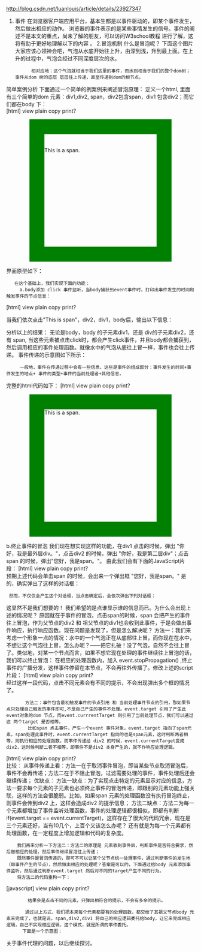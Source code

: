 http://blog.csdn.net/luanlouis/article/details/23927347

1. 事件
         在浏览器客户端应用平台，基本生都是以事件驱动的，即某个事件发生，然后做出相应的动作。
         浏览器的事件表示的是某些事情发生的信号。事件的阐述不是本文的重点，尚未了解的朋友，可以访问W3school教程 进行了解，这将有助于更好地理解以下的内容 。
2.冒泡机制
            什么是冒泡呢？
         下面这个图片大家应该心领神会吧，气泡从水底开始往上升，由深到浅，升到最上面。在上升的过程中，气泡会经过不同深度层次的水。
                        
             相对应地：这个气泡就相当于我们这里的事件，而水则相当于我们的整个dom树；事件从dom 树的底层 层层往上传递，直至传递到dom的根节点。
简单案例分析
下面通过一个简单的例案例来阐述冒泡原理：
        定义一个html, 里面有三个简单的dom 元素：div1,div2, span，div2包含span，div1 包含div2；而它们都在body 下：     
[html] view plain copy print?
<span style="font-family:Microsoft YaHei;font-size:10px;"><body id="body">  
    <div id="box1" class="box1">  
        <div id="box2" class="box2">  
            <span id="span">This is a span.</span>  
        </div>  
    </div>  
</body></span>  

界面原型如下：
                             
       在这个基础上，我们实现下面的功能：
         a.body添加 click 事件监听，当body捕获到event事件时，打印出事件发生的时间和 触发事件的节点信息：
[html] view plain copy print?
<script type="text/javascript">  
    window.onload = function() {  
        document.getElementById("body").addEventListener("click",eventHandler);  
    }  
    function eventHandler(event) {  
        console.log("时间："+new Date(event.timeStamp)+" 产生事件的节点：" + event.target.id +"  当前节点："+event.currentTarget.id);  
    }  
</script>  
 
当我们依次点击"This is span"，div2，div1，body后，输出以下信息：
           
分析以上的结果：
              无论是body，body 的子元素div1，还是 div的子元素div2，还有 span, 当这些元素被点击click时，都会产生click事件，并且body都会捕获到，然后调用相应的事件处理函数。就像水中的气泡从底往上冒一样，事件也会往上传递。
             事件传递的示意图如下所示：
           


         一般地，事件在传递过程中会有一些信息，这些是事件的组成部分：事件发生的时间+事件发生的地点+ 事件的类型+事件的当前处理者+其他信息，
       
      
完整的html代码如下：
[html] view plain copy print?
<span style="font-family:Microsoft YaHei;font-size:10px;"><!DOCTYPE html>  
<html>  
<head>  
<meta charset="UTF-8">  
<script type="text/javascript" src="js/jquery-1.11.0.js"></script>  
<title>Insert title here</title>  
<style type="text/css">  
.box1 {  
    border: green 40px solid;  
    width: 300px;  
    height: 300px;  
    margin: auto;  
}  
  
.box2 {  
    border: yellow 40px solid;  
    width: 220px;  
    height: 220px;  
    margin: auto;  
}  
  
span {  
    position: relative;  
    left: 50px;  
    top: 50px;  
    background-color: rgba(128, 128, 128, 0.22);  
}  
</style>  
  
<script type="text/javascript">  
    window.onload = function() {  
        document.getElementById("body").addEventListener("click",eventHandler);  
    }  
    function eventHandler(event) {  
        console.log("时间："+new Date(event.timeStamp)+" 产生事件的节点：" + event.target.id +"  当前节点："+event.currentTarget.id);  
    }  
</script>  
  
</head>  
<body id="body">  
    <div id="box1" class="box1">  
        <div id="box2" class="box2">  
            <span id="span">This is a span.</span>  
        </div>  
    </div>  
</body>  
</html></span>  

  b.终止事件的冒泡
    我们现在想实现这样的功能，在div1 点击的时候，弹出 "你好，我是最外层div。"，点击div2 的时候，弹出 "你好，我是第二层div"；点击span 的时候，弹出"您好，我是span。"。
    由此我们会有下面的JavaScript片段：
[html] view plain copy print?
<span style="font-family:Microsoft YaHei;font-size:10px;"><script type="text/javascript">  
    window.onload = function() {  
        document.getElementById("box1").addEventListener("click",function(event){  
            alert("您好，我是最外层div。");  
        });  
        document.getElementById("box2").addEventListener("click",function(event){  
            alert("您好，我是第二层div。");  
        });  
        document.getElementById("span").addEventListener("click",function(event){  
            alert("您好，我是span。");  
        });  
    }  
</script></span>  
     预期上述代码会单击span 的时候，会出来一个弹出框 "您好，我是span。" 是的，确实弹出了这样的对话框：
          
     然而，不仅仅会产生这个对话框，当点击确定后，会依次弹出下列对话框：
                
   

这显然不是我们想要的！ 我们希望的是点谁显示谁的信息而已。为什么会出现上述的情况呢？ 原因就在于事件的冒泡，点击span的时候，span 会把产生的事件往上冒泡，作为父节点的div2 和 祖父节点的div1也会收到此事件，于是会做出事件响应，执行响应函数。现在问题是发现了，但是怎么解决呢？
       方法一：我们来考虑一个形象一点的情况：水中的一个气泡正在从底部往上冒，而你现在在水中，不想让这个气泡往上冒，怎么办呢？——把它扎破！没了气泡，自然不会往上冒了。类似地，对某一个节点而言，如果不想它现在处理的事件继续往上冒泡的话，我们可以终止冒泡：
         在相应的处理函数内，加入  event.stopPropagation()   ,终止事件的广播分发，这样事件停留在本节点，不会再往外传播了。修改上述的script片段：
[html] view plain copy print?
<span style="font-family:Microsoft YaHei;font-size:10px;"><script type="text/javascript">  
    window.onload = function() {  
        document.getElementById("box1").addEventListener("click",function(event){  
            alert("您好，我是最外层div。");  
            event.stopPropagation();  
        });  
        document.getElementById("box2").addEventListener("click",function(event){  
            alert("您好，我是第二层div。");  
            event.stopPropagation();  
        });  
        document.getElementById("span").addEventListener("click",function(event){  
            alert("您好，我是span。");  
            event.stopPropagation();  
        });  
    }  
</script></span>  
             经过这样一段代码，点击不同元素会有不同的提示，不会出现弹出多个框的情况了。

           方法二：事件包含最初触发事件的节点引用 和 当前处理事件节点的引用，那如果节点只处理自己触发的事件即可,不是自己产生的事件不处理。event.target 引用了产生此event对象的dom 节点，而event.currrentTarget 则引用了当前处理节点，我们可以通过这 两个target 是否相等。
            比如span 点击事件，产生一个event 事件对象，event.target 指向了span元素，span处理此事件时，event.currentTarget 指向的也是span元素，这时判断两者相等，则执行相应的处理函数。而事件传递给 div2 的时候，event.currentTarget变成 div2，这时候判断二者不相等，即事件不是div2 本身产生的，就不作响应处理逻辑。               
[html] view plain copy print?
<span style="font-family:Microsoft YaHei;font-size:10px;"><script type="text/javascript">  
    window.onload = function() {  
        document.getElementById("box1").addEventListener("click",function(event){  
            if(event.target == event.currentTarget)  
            {  
                alert("您好，我是最外层div。");  
            }  
        });  
        document.getElementById("box2").addEventListener("click",function(event){  
            if(event.target == event.currentTarget)  
            {  
                alert("您好，我是第二层div。");  
            }  
        });  
        document.getElementById("span").addEventListener("click",function(event){  
            if(event.target == event.currentTarget)  
            {  
                alert("您好，我是span。");  
                  
            }  
        });  
    }  
</script></span>  
         比较：
         从事件传递上看：方法一在于取消事件冒泡，即当某些节点取消冒泡后，事件不会再传递；方法二在于不阻止冒泡，过滤需要处理的事件，事件处理后还会继续传递；
         优缺点：
         方法一缺点：为了实现点击特定的元素显示对应的信息，方法一要求每个元素的子元素也必须终止事件的冒泡传递，即跟别的元素功能上强关联，这样的方法会很脆弱。比如，如果span 元素的处理函数没有执行冒泡终止，则事件会传到div2 上，这样会造成div2 的提示信息；
        方法二缺点：方法二为每一个元素都增加了事件监听处理函数，事件的处理逻辑都很相似，即都有判断 if(event.target == event.currentTarget)，这样存在了很大的代码冗余，现在是三个元素还好，当有10几个，上百个又该怎么办呢？
还有就是为每一个元素都有处理函数，在一定程度上增加逻辑和代码的复杂度。

        我们再来分析一下方法二：方法二的原理是 元素收到事件后，判断事件是否符合要求，然后做相应的处理，然后事件继续冒泡往上传递；
        既然事件是冒泡传递的，那可不可以让某个父节点统一处理事件，通过判断事件的发生地（即事件产生的节点），然后做出相应的处理呢？答案是可以的，下面通过给body 元素添加事件监听，然后通过判断event.target 然后对不同的target产生不同的行为。
        将方法二的代码重构一下：
[javascript] view plain copy print?
<script type="text/javascript">  
    window.onload = function() {  
        document.getElementById("body").addEventListener("click",eventPerformed);  
    }  
    function eventPerformed(event) {  
        var target = event.target;  
        switch (target.id) {  
        case "span":   
            alert("您好，我是span。");  
            break;  
        case "div1":  
            alert("您好，我是第二层div。");  
            break;  
        case "div2":  
             alert("您好，我是最外层div。");  
            break;  
        }  
    }  
</script>  
            结果会是点击不同的元素，只弹出相符合的提示，不会有多余的提示。

           通过以上方式，我们把本来每个元素都要有的处理函数，都交给了其祖父节点body 元素来完成了，也就是说，span,div2,div1 将自己的响应逻辑委托给body，让它来完成相应逻辑，自己不实现相应逻辑，这个模式，就是所谓的事件委托。
          下面是一个示意图：

   关于事件代理的问题，以后继续探讨。
